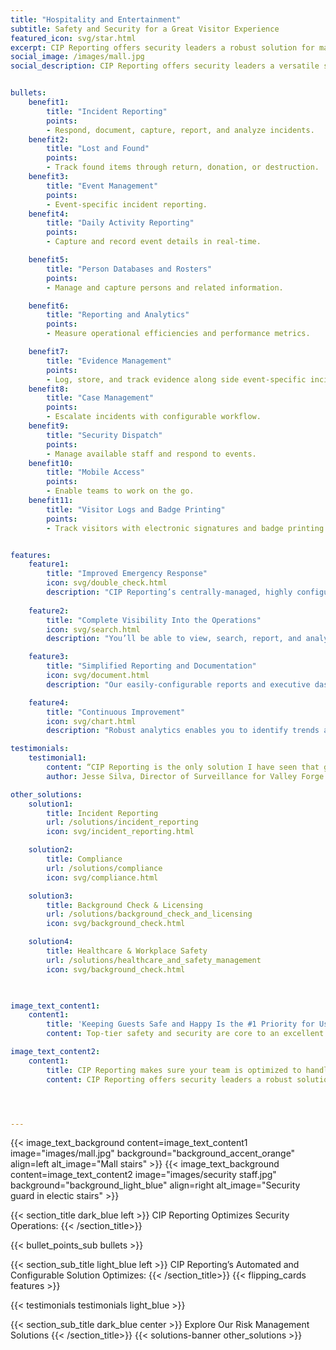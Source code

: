 ```yaml
---
title: "Hospitality and Entertainment"
subtitle: Safety and Security for a Great Visitor Experience
featured_icon: svg/star.html
excerpt: CIP Reporting offers security leaders a robust solution for managing security operations effectively and optimally. Whether a small nightclub with only a few entrances and exits or a stadium capable of hosting thousands of people, our solution can be configured to suit your exact security requirements and reporting specifications.
social_image: /images/mall.jpg
social_description: CIP Reporting offers security leaders a versatile solution for effective security management, whether for a small nightclub or a large stadium.


bullets:
    benefit1:
        title: "Incident Reporting"
        points: 
        - Respond, document, capture, report, and analyze incidents.
    benefit2:
        title: "Lost and Found"
        points: 
        - Track found items through return, donation, or destruction.
    benefit3:
        title: "Event Management"
        points: 
        - Event-specific incident reporting.
    benefit4:
        title: "Daily Activity Reporting"
        points: 
        - Capture and record event details in real-time.

    benefit5:
        title: "Person Databases and Rosters"
        points: 
        - Manage and capture persons and related information.

    benefit6:
        title: "Reporting and Analytics"
        points: 
        - Measure operational efficiencies and performance metrics.

    benefit7:
        title: "Evidence Management"
        points: 
        - Log, store, and track evidence along side event-specific incident reporting.
    benefit8:
        title: "Case Management"
        points: 
        - Escalate incidents with configurable workflow.
    benefit9:
        title: "Security Dispatch"
        points: 
        - Manage available staff and respond to events.
    benefit10:
        title: "Mobile Access"
        points: 
        - Enable teams to work on the go.
    benefit11:
        title: "Visitor Logs and Badge Printing"
        points: 
        - Track visitors with electronic signatures and badge printing.


features:
    feature1:
        title: "Improved Emergency Response"
        icon: svg/double_check.html
        description: "CIP Reporting’s centrally-managed, highly configurable solution ensures your team is always using the most current, step-by-step processes and workflows."
    
    feature2:
        title: "Complete Visibility Into the Operations"
        icon: svg/search.html
        description: "You’ll be able to view, search, report, and analyze all team activity."

    feature3:
        title: "Simplified Reporting and Documentation"
        icon: svg/document.html
        description: "Our easily-configurable reports and executive dashboards offer the ability to document and share real-time metrics."

    feature4:
        title: "Continuous Improvement"
        icon: svg/chart.html
        description: "Robust analytics enables you to identify trends and patterns needed address gaps and drive change."

testimonials:
    testimonial1:
        content: “CIP Reporting is the only solution I have seen that goes well beyond simple logging and reporting. CIP Reporting’s Incident Reporting is fully configurable to the needs and procedures of our resort and allows me and my team, using system permissions, to make real-time system updates as we identify ways to improve our surveillance practices. The ability to make these real-time changes is what convinced me that CIP Reporting was my platform of choice.”
        author: Jesse Silva, Director of Surveillance for Valley Forge Casino Resort

other_solutions:
    solution1:
        title: Incident Reporting
        url: /solutions/incident_reporting
        icon: svg/incident_reporting.html

    solution2:
        title: Compliance
        url: /solutions/compliance
        icon: svg/compliance.html

    solution3:
        title: Background Check & Licensing
        url: /solutions/background_check_and_licensing
        icon: svg/background_check.html

    solution4:
        title: Healthcare & Workplace Safety
        url: /solutions/healthcare_and_safety_management
        icon: svg/background_check.html

        

image_text_content1:
    content1:
        title: 'Keeping Guests Safe and Happy Is the #1 Priority for Us'
        content: Top-tier safety and security are core to an excellent guest experience. As the number of visitors increases, though, so does the number of security risks.

image_text_content2:
    content1:
        title: CIP Reporting makes sure your team is optimized to handle any security issue.
        content: CIP Reporting offers security leaders a robust solution for managing security operations effectively and optimally. Whether a small nightclub with only a few entrances and exits or a stadium capable of hosting thousands of people, our solution can be configured to suit your exact security requirements and reporting specifications.




---
```


{{< image_text_background content=image_text_content1 image="images/mall.jpg" background="background_accent_orange" align=left alt_image="Mall stairs" >}}
{{< image_text_background content=image_text_content2 image="images/security staff.jpg" background="background_light_blue" align=right alt_image="Security guard in electic stairs" >}}

{{< section_title dark_blue left >}} CIP Reporting Optimizes Security Operations: {{< /section_title>}} 


{{< bullet_points_sub bullets >}}




{{< section_sub_title light_blue left  >}} CIP Reporting’s Automated and Configurable Solution Optimizes: {{< /section_title>}} 
{{< flipping_cards features >}}


{{< testimonials testimonials light_blue >}}

{{< section_sub_title dark_blue center >}} Explore Our Risk Management Solutions {{< /section_title>}} 
{{< solutions-banner other_solutions >}}
